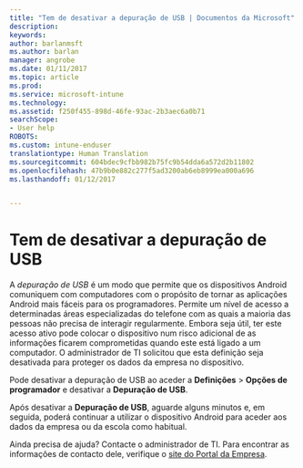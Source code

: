 ```yaml
---
title: "Tem de desativar a depuração de USB | Documentos da Microsoft"
description: 
keywords: 
author: barlanmsft
ms.author: barlan
manager: angrobe
ms.date: 01/11/2017
ms.topic: article
ms.prod: 
ms.service: microsoft-intune
ms.technology: 
ms.assetid: f250f455-898d-46fe-93ac-2b3aec6a0b71
searchScope:
- User help
ROBOTS: 
ms.custom: intune-enduser
translationtype: Human Translation
ms.sourcegitcommit: 604bdec9cfbb982b75fc9b54dda6a572d2b11802
ms.openlocfilehash: 47b9b0e882c277f5ad3200ab6eb8999ea000a696
ms.lasthandoff: 01/12/2017


---
```


# <a name="you-need-to-turn-off-usb-debugging"></a>Tem de desativar a depuração de USB

A _depuração de USB_ é um modo que permite que os dispositivos Android comuniquem com computadores com o propósito de tornar as aplicações Android mais fáceis para os programadores. Permite um nível de acesso a determinadas áreas especializadas do telefone com as quais a maioria das pessoas não precisa de interagir regularmente. Embora seja útil, ter este acesso ativo pode colocar o dispositivo num risco adicional de as informações ficarem comprometidas quando este está ligado a um computador. O administrador de TI solicitou que esta definição seja desativada para proteger os dados da empresa no dispositivo.

Pode desativar a depuração de USB ao aceder a **Definições** > **Opções de programador** e desativar a **Depuração de USB**.

Após desativar a **Depuração de USB**, aguarde alguns minutos e, em seguida, poderá continuar a utilizar o dispositivo Android para aceder aos dados da empresa ou da escola como habitual.

Ainda precisa de ajuda? Contacte o administrador de TI. Para encontrar as informações de contacto dele, verifique o [site do Portal da Empresa](http://portal.manage.microsoft.com).

